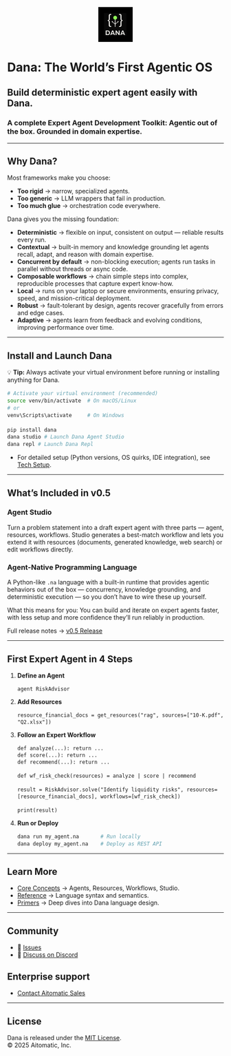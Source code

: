 <div align="center">
  <img src="docs/.archive/0804/images/dana-logo.jpg" alt="Dana Logo" width="80">
</div>

# Dana: The World’s First Agentic OS

## Build deterministic expert agent easily with Dana.
 

### A complete Expert Agent Development Toolkit: Agentic out of the box. Grounded in domain expertise.

---

## Why Dana?  

Most frameworks make you choose:  
- **Too rigid** → narrow, specialized agents.  
- **Too generic** → LLM wrappers that fail in production.  
- **Too much glue** → orchestration code everywhere.  

Dana gives you the missing foundation:

- **Deterministic** → flexible on input, consistent on output — reliable results every run.  
- **Contextual** → built-in memory and knowledge grounding let agents recall, adapt, and reason with domain expertise.  
- **Concurrent by default** → non-blocking execution; agents run tasks in parallel without threads or async code.  
- **Composable workflows** → chain simple steps into complex, reproducible processes that capture expert know-how.  
- **Local** → runs on your laptop or secure environments, ensuring privacy, speed, and mission-critical deployment.  
- **Robust** → fault-tolerant by design, agents recover gracefully from errors and edge cases.  
- **Adaptive** → agents learn from feedback and evolving conditions, improving performance over time.
  

---

## Install and Launch Dana 

💡 **Tip:** Always activate your virtual environment before running or installing anything for Dana.

```bash
# Activate your virtual environment (recommended)
source venv/bin/activate  # On macOS/Linux
# or
venv\Scripts\activate     # On Windows

pip install dana
dana studio # Launch Dana Agent Studio
dana repl # Launch Dana Repl
```

- For detailed setup (Python versions, OS quirks, IDE integration), see [Tech Setup](docs/tech-setup.md).  

---

## What’s Included in v0.5  

### Agent Studio
Turn a problem statement into a draft expert agent with three parts — agent, resources, workflows. Studio generates a best-match workflow and lets you extend it with resources (documents, generated knowledge, web search) or edit workflows directly.

### Agent-Native Programming Language
A Python-like `.na` language with a built-in runtime that provides agentic behaviors out of the box — concurrency, knowledge grounding, and deterministic execution — so you don’t have to wire these up yourself.

What this means for you: You can build and iterate on expert agents faster, with less setup and more confidence they’ll run reliably in production.

Full release notes → [v0.5 Release](docs/releases/v0.5.md)  

---

## First Expert Agent in 4 Steps  

1. **Define an Agent**  
   ```dana
   agent RiskAdvisor
   ```  

2. **Add Resources**  
   ```dana
   resource_financial_docs = get_resources("rag", sources=["10-K.pdf", "Q2.xlsx"])
   ```  

3. **Follow an Expert Workflow**  
   ```dana
   def analyze(...): return ...
   def score(...): return ...  
   def recommend(...): return ...
   
   def wf_risk_check(resources) = analyze | score | recommend

   result = RiskAdvisor.solve("Identify liquidity risks", resources=[resource_financial_docs], workflows=[wf_risk_check])
   
   print(result)
   ```  

4. **Run or Deploy**  
   ```bash
   dana run my_agent.na       # Run locally
   dana deploy my_agent.na    # Deploy as REST API
   ```  

 

---

## Learn More  

- [Core Concepts](docs/core-concepts.md) → Agents, Resources, Workflows, Studio.  
- [Reference](docs/reference/language.md) → Language syntax and semantics.  
- [Primers](docs/primers/README.md) → Deep dives into Dana language design.  

---

## Community  
- 🐞 [Issues](https://github.com/aitomatic/dana/issues)  
- 💬 [Discuss on Discord](https://discord.gg/dana)  

## Enterprise support
- [Contact Aitomatic Sales](mailto:sales@aitomatic.com)  

---

## License  

Dana is released under the [MIT License](LICENSE.md).  
© 2025 Aitomatic, Inc.  
